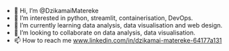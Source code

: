 - 👋 Hi, I’m @DzikamaiMatereke
- 👀 I’m interested in python, streamlit, containerisation, DevOps.  
- 🌱 I’m currently learning data analysis, data visualisation and web design. 
- 💞️ I’m looking to collaborate on data analysis, data visualisation. 
- 📫 How to reach me www.linkedin.com/in/dzikamai-matereke-64177a131

<!---
DzikamaiMatereke/DzikamaiMatereke is a ✨ special ✨ repository because its `README.md` (this file) appears on your GitHub profile.
You can click the Preview link to take a look at your changes.
--->
